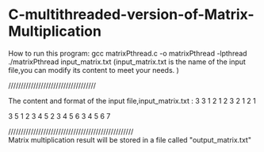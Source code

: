 # C-multithreaded-version-of-Matrix-Multiplication

How to run this program: 
 gcc matrixPthread.c -o matrixPthread -lpthread 
 ./matrixPthread input_matrix.txt 
(input_matrix.txt is the name of the input file,you can modify its content to meet your needs. )

///////////////////////////////////   

The content and format of the input file,input_matrix.txt : 
3 3
1 2 1 
2 3 2
1 2 1

3 5
1 2 3 4 5
2 3 4 5 6
3 4 5 6 7

//////////////////////////////////////////////////  
 Matrix multiplication result will be stored in a file called "output_matrix.txt" 
